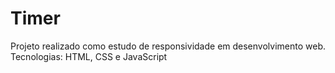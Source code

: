 # Timer

Projeto realizado como estudo de responsividade em desenvolvimento web.  
Tecnologias: HTML, CSS e JavaScript
